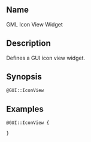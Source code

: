 ## Name

GML Icon View Widget

## Description

Defines a GUI icon view widget.

## Synopsis

`@GUI::IconView`

## Examples

```gml
@GUI::IconView {

}
```
